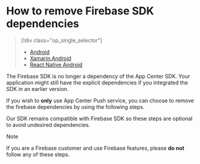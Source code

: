 # How to remove Firebase SDK dependencies

> [!div  class="op_single_selector"]
> * [Android](android.md)
> * [Xamarin.Android](xamarin-android.md)
> * [React Native Android](react-native-android.md)

The Firebase SDK is no longer a dependency of the App Center SDK.
Your application might still have the explicit dependencies if you integrated
the SDK in an earlier version.

If you wish to **only** use App Center Push service,
you can choose to remove the firebase dependencies by using the following steps.

Our SDK remains compatible with Firebase SDK so these steps are optional to
avoid undesired dependencies.

> [!NOTE]
> If you are a Firebase customer and use Firebase features, please **do not**
> follow any of these steps.
